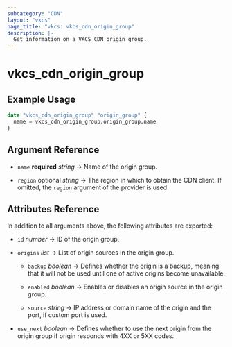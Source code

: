 ```yaml
---
subcategory: "CDN"
layout: "vkcs"
page_title: "vkcs: vkcs_cdn_origin_group"
description: |-
  Get information on a VKCS CDN origin group.
---
```


# vkcs_cdn_origin_group



## Example Usage

```terraform
data "vkcs_cdn_origin_group" "origin_group" {
  name = vkcs_cdn_origin_group.origin_group.name
}
```

## Argument Reference
- `name` **required** *string* &rarr;  Name of the origin group.

- `region` optional *string* &rarr;  The region in which to obtain the CDN client. If omitted, the `region` argument of the provider is used.


## Attributes Reference
In addition to all arguments above, the following attributes are exported:
- `id` *number* &rarr;  ID of the origin group.

- `origins`  *list* &rarr;  List of origin sources in the origin group.
    - `backup` *boolean* &rarr;  Defines whether the origin is a backup, meaning that it will not be used until one of active origins become unavailable.

    - `enabled` *boolean* &rarr;  Enables or disables an origin source in the origin group.

    - `source` *string* &rarr;  IP address or domain name of the origin and the port, if custom port is used.


- `use_next` *boolean* &rarr;  Defines whether to use the next origin from the origin group if origin responds with 4XX or 5XX codes.


